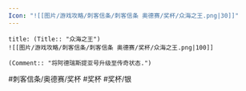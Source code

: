 ```yaml
---
Icon: "![[图片/游戏攻略/刺客信条/刺客信条 奥德赛/奖杯/众海之王.png|30]]"
---
```

```ad-common-silver-trophy
title: (Title:: "众海之王")
![[图片/游戏攻略/刺客信条/刺客信条 奥德赛/奖杯/众海之王.png|100]]

(Comment:: "将阿德瑞斯提亚号升级至传奇状态.")
```

#刺客信条/奥德赛/奖杯 #奖杯 #奖杯/银
